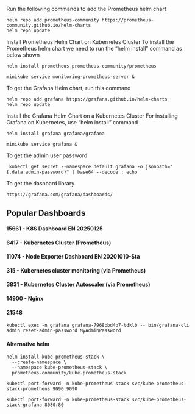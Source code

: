 Run the following commands to add the Prometheus helm chart
```
helm repo add prometheus-community https://prometheus-community.github.io/helm-charts
helm repo update
```
Install Prometheus Helm Chart on Kubernetes Cluster
To install the Prometheus helm chart we need to run the “helm install” command as below shown
```
helm install prometheus prometheus-community/prometheus
```
```
minikube service monitoring-prometheus-server &
```

To get the Grafana Helm chart, run this command
```
helm repo add grafana https://grafana.github.io/helm-charts 
helm repo update
```

Install the Grafana Helm Chart on a Kubernetes Cluster
For installing Grafana on Kubernetes, use “helm install” command
```
helm install grafana grafana/grafana
```
```
minikube service grafana &
```
To get the admin user password 
```
 kubectl get secret --namespace default grafana -o jsonpath="{.data.admin-password}" | base64 --decode ; echo
```
To get the dashbard library 
```
https://grafana.com/grafana/dashboards/
```
Popular Dashboards 
---
#### 15661 -  K8S Dashboard EN 20250125

#### 6417 - Kubernetes Cluster (Prometheus)

#### 11074 - Node Exporter Dashboard EN 20201010-Sta

#### 315 - Kubernetes cluster monitoring (via Prometheus)

#### 3831 - Kubernetes Cluster Autoscaler (via Prometheus)

#### 14900 - Nginx 

#### 21548

```
kubectl exec -n grafana grafana-7968bbd4b7-tdklb -- bin/grafana-cli admin reset-admin-password MyAdminPassword
```

#### Alternative helm 
```
helm install kube-prometheus-stack \
  --create-namespace \
  --namespace kube-prometheus-stack \
  prometheus-community/kube-prometheus-stack
```
```
kubectl port-forward -n kube-prometheus-stack svc/kube-prometheus-stack-prometheus 9090:9090
```
```
kubectl port-forward -n kube-prometheus-stack svc/kube-prometheus-stack-grafana 8080:80
```
